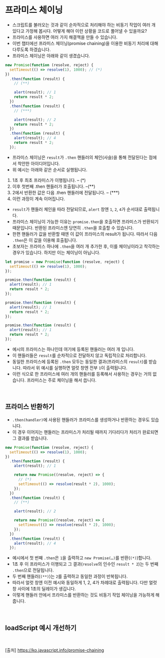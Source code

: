 # 프라미스 체이닝

- 스크립트를 불러오는 것과 같이 순차적으로 처리해야 하는 비동기 작업이 여러 개 있다고 가정해 봅시다. 어떻게 해야 이런 상황을 코드로 풀어낼 수 있을까요?
- 프라미스를 사용하면 여러 가지 해결책을 만들 수 있습니다.
- 이번 챕터에선 프라미스 체이닝(promise chaining)을 이용한 비동기 처리에 대해 다루도록 하겠습니다.
- 프라미스 체이닝은 아래와 같이 생겼습니다.

```js
new Promise(function (resolve, reject) {
  setTimeout(() => resolve(1), 1000); // (*)
})
  .then(function (result) {
    // (**)

    alert(result); // 1
    return result * 2;
  })
  .then(function (result) {
    // (***)

    alert(result); // 2
    return result * 2;
  })
  .then(function (result) {
    alert(result); // 4
    return result * 2;
  });
```

- 프라미스 체이닝은 `result`가 `.then` 핸들러의 체인(사슬)을 통해 전달된다는 점에서 착안한 아이디어입니다.
- 위 예시는 아래와 같은 순서로 실행됩니다.

1. 1초 후 최초 프라미스가 이행됩니다. – (\*)
2. 이후 첫번째 .then 핸들러가 호출됩니다. –(\*\*)
3. 2에서 반환한 값은 다음 .then 핸들러에 전달됩니다. – (\*\*\*)
4. 이런 과정이 계속 이어집니다.

- `result`가 핸들러 체인을 따라 전달되므로, `alert` 창엔 `1`, `2`, `4`가 순서대로 출력됩니다.
- 프라미스 체이닝이 가능한 이유는 `promise.then`을 호출하면 프라미스가 반환되기 때문입니다. 반환된 프라미스엔 당연히 `.then`을 호출할 수 있습니다.
- 한편 핸들러가 값을 반환할 때엔 이 값이 프라미스의 result가 됩니다. 따라서 다음 `.then`은 이 값을 이용해 호출됩니다.
- 초보자는 프라미스 하나에 `.then`을 여러 개 추가한 후, 이를 체이닝이라고 착각하는 경우가 있습니다. 하지만 이는 체이닝이 아닙니다.

```js
let promise = new Promise(function (resolve, reject) {
  setTimeout(() => resolve(1), 1000);
});

promise.then(function (result) {
  alert(result); // 1
  return result * 2;
});

promise.then(function (result) {
  alert(result); // 1
  return result * 2;
});

promise.then(function (result) {
  alert(result); // 1
  return result * 2;
});
```

- 예시의 프라미스는 하나인데 여기에 등록된 핸들러는 여러 개 입니다.
- 이 핸들러들은 `result`를 순차적으로 전달하지 않고 독립적으로 처리합니다.
- 동일한 프라미스에 등록된 `.then` 모두는 동일한 결과(프라미스의 `result`)를 받습니다. 따라서 위 예시를 실행하면 얼럿 창엔 전부 `1`이 출력됩니다.
- 이런 식으로 한 프라미스에 여러 개의 핸들러를 등록해서 사용하는 경우는 거의 없습니다. 프라미스는 주로 체이닝을 해서 씁니다.

<br>

## 프라미스 반환하기

- `.then(handler)`에 사용된 핸들러가 프라미스를 생성하거나 반환하는 경우도 있습니다.
- 이 경우 이어지는 핸들러는 프라미스가 처리될 때까지 기다리다가 처리가 완료되면 그 결과를 받습니다.

```js
new Promise(function (resolve, reject) {
  setTimeout(() => resolve(1), 1000);
})
  .then(function (result) {
    alert(result); // 1

    return new Promise((resolve, reject) => {
      // (*)
      setTimeout(() => resolve(result * 2), 1000);
    });
  })
  .then(function (result) {
    // (**)

    alert(result); // 2

    return new Promise((resolve, reject) => {
      setTimeout(() => resolve(result * 2), 1000);
    });
  })
  .then(function (result) {
    alert(result); // 4
  });
```

- 예시에서 첫 번째 `.then`은 `1`을 출력하고 `new Promise(…)`를 반환(`(*)`)합니다.
- 1초 후 이 프라미스가 이행되고 그 결과(`resolve`의 인수인 `result * 2`)는 두 번째 `.then`으로 전달됩니다.
- 두 번째 핸들러(`(**)`)는 `2`를 출력하고 동일한 과정이 반복됩니다.
- 따라서 얼럿 창엔 이전 예시와 동일하게 1, 2, 4가 차례대로 출력됩니다. 다만 얼럿 창 사이에 1초의 딜레이가 생깁니다.
- 이렇게 핸들러 안에서 프라미스를 반환하는 것도 비동기 작업 체이닝을 가능하게 해줍니다.

<br>

## loadScript 예시 개선하기

<br>

[출처]
https://ko.javascript.info/promise-chaining
